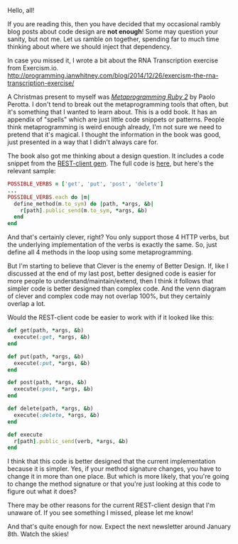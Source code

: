 Hello, all!

If you are reading this, then you have decided that my occasional rambly blog posts about code design are **not enough**! Some may question your sanity, but not me. Let us ramble on together, spending far to much time thinking about where we should inject that dependency.

In case you missed it, I wrote a bit about the RNA Transcription exercise from Exercism.io. http://programming.ianwhitney.com/blog/2014/12/26/exercism-the-rna-transcription-exercise/

A Christmas present to myself was [_Metaprogramming Ruby 2_](https://pragprog.com/book/ppmetr2/metaprogramming-ruby-2) by Paolo Perotta. I don't tend to break out the metaprogramming tools that often, but it's something that I wanted to learn about. This is a odd book. It has an appendix of "spells" which are just little code snippets or patterns. People think metaprogramming is weird enough already, I'm not sure we need to pretend that it's magical. I thought the information in the book was good, just presented in a way that I didn't always care for.

The book also got me thinking about a design question. It includes a code snippet from the [REST-client gem](https://github.com/rest-client/rest-client). The full code is [here](https://github.com/rest-client/rest-client/blob/04f1e80a7fdcb319222f74b4a1a1610d41ed2ade/bin/restclient), but here's the relevant sample:

```ruby
POSSIBLE_VERBS = ['get', 'put', 'post', 'delete']
...
POSSIBLE_VERBS.each do |m|
  define_method(m.to_sym) do |path, *args, &b|
    r[path].public_send(m.to_sym, *args, &b)
  end
end
```

And that's certainly clever, right? You only support those 4 HTTP verbs, but the underlying implementation of the verbs is exactly the same. So, just define all 4 methods in the loop using some metaprogramming.

But I'm starting to believe that Clever is the enemy of Better Design. If, like I discussed at the end of my last post, better designed code is easier for more people to understand/maintain/extend, then I think it follows that simpler code is better designed than complex code. And the venn diagram of clever and complex code may not overlap 100%, but they certainly overlap a lot.

Would the REST-client code be easier to work with if it looked like this:

```ruby
def get(path, *args, &b)
  execute(:get, *args, &b)
end

def put(path, *args, &b)
  execute(:put, *args, &b)
end

def post(path, *args, &b)
  execute(:post, *args, &b)
end

def delete(path, *args, &b)
  execute(:delete, *args, &b)
end

def execute
  r[path].public_send(verb, *args, &b)
end
```

I think that this code is better designed that the current implementation because it is simpler. Yes, if your method signature changes, you have to change it in more than one place. But which is more likely, that you're going to change the method signature or that you're just looking at this code to figure out what it does?

There may be other reasons for the current REST-client design that I'm unaware of. If you see something I missed, please let me know!

And that's quite enough for now. Expect the next newsletter around January 8th. Watch the skies!
